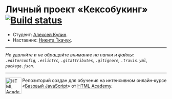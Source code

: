 ﻿# Личный проект «Кексобукинг» [![Build status][travis-image]][travis-url]

* Студент: [Алексей  Купин](https://up.htmlacademy.ru/javascript/10/user/406971).
* Наставник: [Никита Ткачук](https://htmlacademy.ru/profile/id450211).

---

_Не удаляйте и не обращайте внимание на папки и файлы:_<br>
_`.editorconfig`, `.eslintrc`, `.gitattributes`, `.gitignore`, `.travis.yml`, `package.json`._

---

<a href="https://htmlacademy.ru/intensive/javascript"><img align="left" width="50" height="50" title="HTML Academy" src="https://up.htmlacademy.ru/static/img/intensive/javascript/logo-for-github.svg"></a>

Репозиторий создан для обучения на интенсивном онлайн‑курсе «[Базовый JavaScript](https://htmlacademy.ru/intensive/javascript)» от [HTML Academy](https://htmlacademy.ru).

[travis-image]: https://travis-ci.org/htmlacademy-javascript/406971-keksobooking.svg?branch=master
[travis-url]: https://travis-ci.org/htmlacademy-javascript/406971-keksobooking
